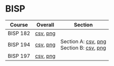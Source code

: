 # BISP

| Course | Overall | Section |
| ------ | ------- | ------- |
| BISP 182 | [csv](https://github.com/UCSD-Historical-Enrollment-Data/2024Winter/blob/main/overall/BISP%20182.csv), [png](https://raw.githubusercontent.com/UCSD-Historical-Enrollment-Data/2024Winter/main/plot_overall/BISP%20182.png) |  |
| BISP 194 | [csv](https://github.com/UCSD-Historical-Enrollment-Data/2024Winter/blob/main/overall/BISP%20194.csv), [png](https://raw.githubusercontent.com/UCSD-Historical-Enrollment-Data/2024Winter/main/plot_overall/BISP%20194.png) | Section A: [csv](https://github.com/UCSD-Historical-Enrollment-Data/2024Winter/blob/main/section/BISP%20194_A.csv), [png](https://raw.githubusercontent.com/UCSD-Historical-Enrollment-Data/2024Winter/main/plot_section/BISP%20194_A.png)<br>Section B: [csv](https://github.com/UCSD-Historical-Enrollment-Data/2024Winter/blob/main/section/BISP%20194_B.csv), [png](https://raw.githubusercontent.com/UCSD-Historical-Enrollment-Data/2024Winter/main/plot_section/BISP%20194_B.png) |
| BISP 197 | [csv](https://github.com/UCSD-Historical-Enrollment-Data/2024Winter/blob/main/overall/BISP%20197.csv), [png](https://raw.githubusercontent.com/UCSD-Historical-Enrollment-Data/2024Winter/main/plot_overall/BISP%20197.png) |  |
